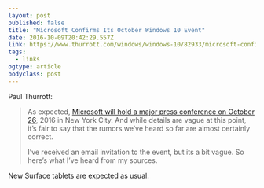 ```yaml
---
layout: post 
published: false 
title: "Microsoft Confirms Its October Windows 10 Event" 
date: 2016-10-09T20:42:29.557Z 
link: https://www.thurrott.com/windows/windows-10/82933/microsoft-confirms-october-windows-10-event 
tags:
  - links
ogtype: article 
bodyclass: post 
---
```


Paul Thurrott:

> As expected, [Microsoft will hold a major press conference on October 26](https://www.microsoft.com/en-us/octoberevent), 2016 in New York City. And while details are vague at this point, it’s fair to say that the rumors we’ve heard so far are almost certainly correct.
>
> I’ve received an email invitation to the event, but its a bit vague. So here’s what I’ve heard from my sources.

New Surface tablets are expected as usual.